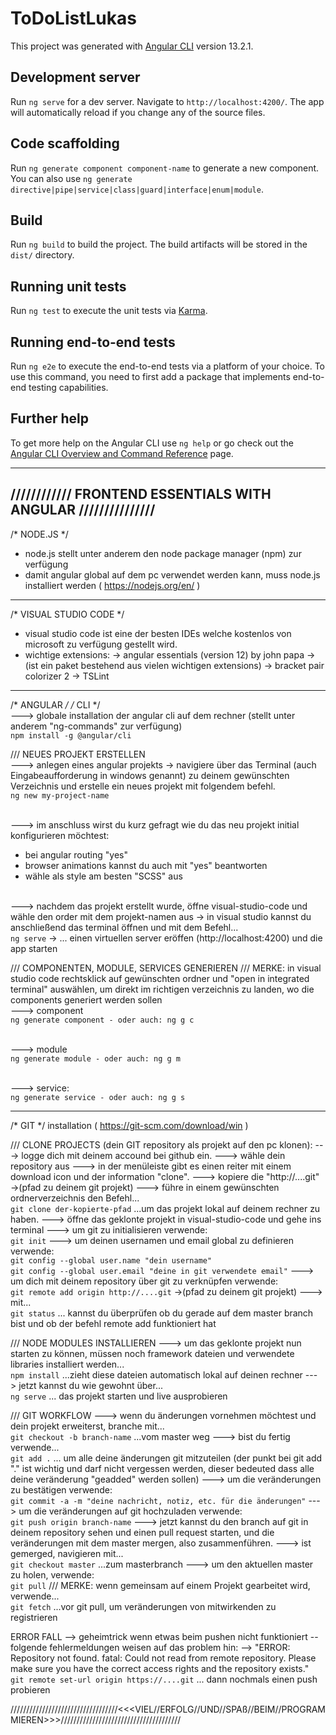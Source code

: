 # ToDoListLukas

This project was generated with [Angular CLI](https://github.com/angular/angular-cli) version 13.2.1.

## Development server

Run `ng serve` for a dev server. Navigate to `http://localhost:4200/`. The app will automatically reload if you change any of the source files.

## Code scaffolding

Run `ng generate component component-name` to generate a new component. You can also use `ng generate directive|pipe|service|class|guard|interface|enum|module`.

## Build

Run `ng build` to build the project. The build artifacts will be stored in the `dist/` directory.

## Running unit tests

Run `ng test` to execute the unit tests via [Karma](https://karma-runner.github.io).

## Running end-to-end tests

Run `ng e2e` to execute the end-to-end tests via a platform of your choice. To use this command, you need to first add a package that implements end-to-end testing capabilities.

## Further help

To get more help on the Angular CLI use `ng help` or go check out the [Angular CLI Overview and Command Reference](https://angular.io/cli) page.



____________________________________________________________________________________________________________________________________




## //////////// FRONTEND ESSENTIALS WITH ANGULAR ///////////////

/* NODE.JS */
- node.js stellt unter anderem den node package manager (npm) zur verfügung
- damit angular global auf dem pc verwendet werden kann, muss node.js installiert werden ( https://nodejs.org/en/ )


____________________________________________________________________________________________________________________________________

/* VISUAL STUDIO CODE */
- visual studio code ist eine der besten IDEs welche kostenlos von microsoft zu verfügung gestellt wird.
- wichtige extensions:
 -> angular essentials (version 12) by john papa ->(ist ein paket bestehend aus vielen wichtigen extensions)
 -> bracket pair colorizer 2
 -> TSLint


____________________________________________________________________________________________________________________________________

/* ANGULAR */
/* CLI */
<br>---> globale installation der angular cli auf dem rechner (stellt unter anderem "ng-commands" zur verfügung)
<br>`npm install -g @angular/cli`


/// NEUES PROJEKT ERSTELLEN
<br>---> anlegen eines angular projekts -> navigiere über das Terminal (auch Eingabeaufforderung in windows genannt) zu deinem gewünschten Verzeichnis und erstelle ein neues projekt mit folgendem befehl.
<br>`ng new my-project-name`

<br>---> im anschluss wirst du kurz gefragt wie du das neu projekt initial konfigurieren möchtest:
- bei angular routing "yes"
- browser animations kannst du auch mit "yes" beantworten
- wähle als style am besten "SCSS" aus

<br>---> nachdem das projekt erstellt wurde, öffne visual-studio-code und wähle den order mit dem projekt-namen aus
  -> in visual studio kannst du anschließend das terminal öffnen und mit dem Befehl...
<br>`ng serve`
  -> ... einen virtuellen server eröffen (http://localhost:4200) und die app starten


/// COMPONENTEN, MODULE, SERVICES GENERIEREN
/// MERKE: in visual studio code rechtsklick auf gewünschten ordner und "open in integrated terminal" auswählen, um direkt im richtigen verzeichnis zu landen, wo die components generiert werden sollen
<br>---> component
<br>`ng generate component - oder auch: ng g c`

<br>---> module
<br>`ng generate module - oder auch: ng g m`

<br>---> service:
<br>`ng generate service - oder auch: ng g s`


____________________________________________________________________________________________________________________________________

/* GIT */
installation ( https://git-scm.com/download/win )

/// CLONE PROJECTS (dein GIT repository als projekt auf den pc klonen):
---> logge dich mit deinem accound bei github ein.
---> wähle dein repository aus
---> in der menüleiste gibt es einen reiter mit einem download icon und der information "clone".
---> kopiere die "http://....git" ->(pfad zu deinem git projekt)
---> führe in einem gewünschten ordnerverzeichnis den Befehl...
<br>`git clone der-kopierte-pfad`
...um das projekt lokal auf deinem rechner zu haben.
---> öffne das geklonte projekt in visual-studio-code und gehe ins terminal
---> um git zu initialisieren verwende:
<br>`git init`
---> um deinen usernamen und email global zu definieren verwende:
<br>`git config --global user.name "dein username"`
<br>`git config --global user.email "deine in git verwendete email"`
---> um dich mit deinem repository über git zu verknüpfen verwende:
<br>`git remote add origin http://....git` ->(pfad zu deinem git projekt)
---> mit...
<br>`git status`
... kannst du überprüfen ob du gerade auf dem master branch bist und ob der befehl remote add funktioniert hat


/// NODE MODULES INSTALLIEREN
---> um das geklonte projekt nun starten zu können, müssen noch framework dateien und verwendete libraries installiert werden...
<br>`npm install`
...zieht diese dateien automatisch lokal auf deinen rechner
---> jetzt kannst du wie gewohnt über...
<br>`ng serve`
... das projekt starten und live ausprobieren


/// GIT WORKFLOW
---> wenn du änderungen vornehmen möchtest und dein projekt erweiterst, branche mit...
<br>`git checkout -b branch-name`
...vom master weg
---> bist du fertig verwende...
<br>`git add .`
... um alle deine änderungen git mitzuteilen (der punkt bei git add "." ist wichtig und darf nicht vergessen werden, dieser bedeuted dass alle deine veränderung "geadded" werden sollen)
---> um die veränderungen zu bestätigen verwende:
<br>`git commit -a -m "deine nachricht, notiz, etc. für die änderungen"`
---> um die veränderungen auf git hochzuladen verwende:
<br>`git push origin branch-name`
---> jetzt kannst du den branch auf git in deinem repository sehen und einen pull request starten, und die veränderungen mit dem master mergen, also zusammenführen.
---> ist gemerged, navigieren mit...
<br>`git checkout master`
...zum masterbranch
---> um den aktuellen master zu holen, verwende:
<br>`git pull`
/// MERKE: wenn gemeinsam auf einem Projekt gearbeitet wird, verwende...
<br>`git fetch`
...vor git pull, um veränderungen von mitwirkenden zu registrieren

ERROR FALL --> geheimtrick wenn etwas beim pushen nicht funktioniert -- folgende fehlermeldungen weisen auf das problem hin:
  --> "ERROR: Repository not found. fatal: Could not read from remote repository. Please make sure you have the correct access rights and the repository exists."
<br>`git remote set-url origin https://....git`
... dann nochmals einen push probieren


//////////////////////////////////<<<VIEL//ERFOLG//UND//SPAß//BEIM//PROGRAMMIEREN>>>//////////////////////////////////////
